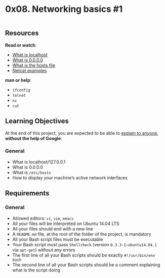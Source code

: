 <h1 class="gap">0x08. Networking basics #1</h1><div class="gap" id="project-description">
<p><img alt="" src="https://s3.amazonaws.com/intranet-projects-files/holbertonschool-sysadmin_devops/285/s7kpNYq.png" style=""/></p>
<h2>Resources</h2>
<p><strong>Read or watch</strong>:</p>
<ul>
<li><a href="/rltoken/7SedZ8ILSQulYf7xzSbraQ" target="_blank" title="What is localhost">What is localhost</a> </li>
<li><a href="/rltoken/n5IFAt_OWGJtGW33t7Jfag" target="_blank" title="What is 0.0.0.0">What is 0.0.0.0</a> </li>
<li><a href="/rltoken/21l3Uqizr3LpA1ZGrYPg3g" target="_blank" title="What is the hosts file">What is the hosts file</a> </li>
<li><a href="/rltoken/uMleIIzkRoR2w8EkwItSEg" target="_blank" title="Netcat examples">Netcat examples</a> </li>
</ul>
<p><strong>man or help</strong>:</p>
<ul>
<li><code>ifconfig</code></li>
<li><code>telnet</code></li>
<li><code>nc</code></li>
<li><code>cut</code></li>
</ul>
<h2>Learning Objectives</h2>
<p>At the end of this project, you are expected to be able to <a href="/rltoken/UA6j9R2vVJdY5a67AZAv4w" target="_blank" title="explain to anyone">explain to anyone</a>, <strong>without the help of Google</strong>:</p>
<h3>General</h3>
<ul>
<li>What is localhost/127.0.0.1</li>
<li>What is 0.0.0.0</li>
<li>What is <code>/etc/hosts</code></li>
<li>How to display your machine’s active network interfaces</li>
</ul>
<h2>Requirements</h2>
<h3>General</h3>
<ul>
<li>Allowed editors: <code>vi</code>, <code>vim</code>, <code>emacs</code></li>
<li>All your files will be interpreted on Ubuntu 14.04 LTS</li>
<li>All your files should end with a new line</li>
<li>A <code>README.md</code> file, at the root of the folder of the project, is mandatory</li>
<li>All your Bash script files must be executable</li>
<li>Your Bash script must pass <code>Shellcheck</code> (version <code>0.3.3-1~ubuntu14.04.1</code> via <code>apt-get</code>) without any errors</li>
<li>The first line of all your Bash scripts should be exactly <code>#!/usr/bin/env bash</code></li>
<li>The second line of all your Bash scripts should be a comment explaining what is the script doing</li>
</ul>
</div>